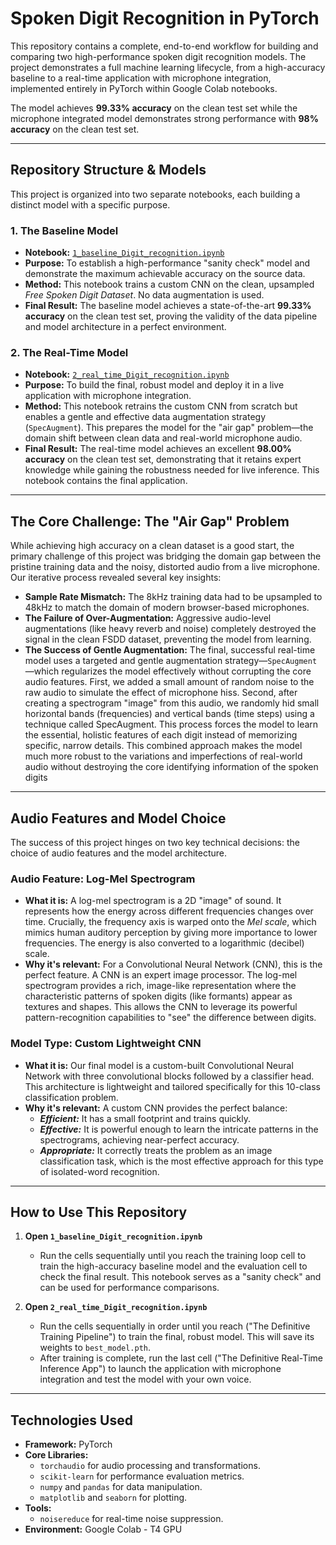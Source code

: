 # Spoken Digit Recognition in PyTorch

This repository contains a complete, end-to-end workflow for building and comparing two high-performance spoken digit recognition models. The project demonstrates a full machine learning lifecycle, from a high-accuracy baseline to a real-time application with microphone integration, implemented entirely in PyTorch within Google Colab notebooks.

The model achieves **99.33% accuracy** on the clean test set while the microphone integrated model demonstrates strong performance with **98% accuracy** on the clean test set.

---

## Repository Structure & Models

This project is organized into two separate notebooks, each building a distinct model with a specific purpose.

### 1. The Baseline Model
-   **Notebook:** [`1_baseline_Digit_recognition.ipynb`](https://colab.research.google.com/drive/1JulNqWlnbPrhhWJyba6S1eT_VdcbDmnT?usp=sharing)
-   **Purpose:** To establish a high-performance "sanity check" model and demonstrate the maximum achievable accuracy on the source data.
-   **Method:** This notebook trains a custom CNN on the clean, upsampled *Free Spoken Digit Dataset*. No data augmentation is used.
-   **Final Result:** The baseline model achieves a state-of-the-art **99.33% accuracy** on the clean test set, proving the validity of the data pipeline and model architecture in a perfect environment.

### 2. The Real-Time Model
-   **Notebook:** [`2_real_time_Digit_recognition.ipynb`](https://colab.research.google.com/drive/17EJQJf-BP_g2p5oAxdBhmtc9OVtlOXYp?usp=sharing)
-   **Purpose:** To build the final, robust model and deploy it in a live application with microphone integration.
-   **Method:** This notebook retrains the custom CNN from scratch but enables a gentle and effective data augmentation strategy (`SpecAugment`). This prepares the model for the "air gap" problem—the domain shift between clean data and real-world microphone audio.
-   **Final Result:** The real-time model achieves an excellent **98.00% accuracy** on the clean test set, demonstrating that it retains expert knowledge while gaining the robustness needed for live inference. This notebook contains the final application.

---

## The Core Challenge: The "Air Gap" Problem

While achieving high accuracy on a clean dataset is a good start, the primary challenge of this project was bridging the domain gap between the pristine training data and the noisy, distorted audio from a live microphone. Our iterative process revealed several key insights:

-   **Sample Rate Mismatch:** The 8kHz training data had to be upsampled to 48kHz to match the domain of modern browser-based microphones.
-   **The Failure of Over-Augmentation:** Aggressive audio-level augmentations (like heavy reverb and noise) completely destroyed the signal in the clean FSDD dataset, preventing the model from learning.
-   **The Success of Gentle Augmentation:** The final, successful real-time model uses a targeted and gentle augmentation strategy—`SpecAugment`—which regularizes the model effectively without corrupting the core audio features. First, we added a small amount of random noise to the raw audio to simulate the effect of microphone hiss. Second, after creating a spectrogram "image" from this audio, we randomly hid small horizontal bands (frequencies) and vertical bands (time steps) using a technique called SpecAugment. This process forces the model to learn the essential, holistic features of each digit instead of memorizing specific, narrow details. This combined approach makes the model much more robust to the variations and imperfections of real-world audio without destroying the core identifying information of the spoken digits

---

## Audio Features and Model Choice

The success of this project hinges on two key technical decisions: the choice of audio features and the model architecture.

### Audio Feature: Log-Mel Spectrogram
-   **What it is:** A log-mel spectrogram is a 2D "image" of sound. It represents how the energy across different frequencies changes over time. Crucially, the frequency axis is warped onto the *Mel scale*, which mimics human auditory perception by giving more importance to lower frequencies. The energy is also converted to a logarithmic (decibel) scale.
-   **Why it's relevant:** For a Convolutional Neural Network (CNN), this is the perfect feature. A CNN is an expert image processor. The log-mel spectrogram provides a rich, image-like representation where the characteristic patterns of spoken digits (like formants) appear as textures and shapes. This allows the CNN to leverage its powerful pattern-recognition capabilities to "see" the difference between digits.

### Model Type: Custom Lightweight CNN
-   **What it is:** Our final model is a custom-built Convolutional Neural Network with three convolutional blocks followed by a classifier head. This architecture is lightweight and tailored specifically for this 10-class classification problem.
-   **Why it's relevant:** A custom CNN provides the perfect balance:
    -   ***Efficient:*** It has a small footprint and trains quickly.
    -   ***Effective:*** It is powerful enough to learn the intricate patterns in the spectrograms, achieving near-perfect accuracy.
    -   ***Appropriate:*** It correctly treats the problem as an image classification task, which is the most effective approach for this type of isolated-word recognition.

---

## How to Use This Repository

1.  **Open `1_baseline_Digit_recognition.ipynb`**
    -   Run the cells sequentially until you reach the training loop cell to train the high-accuracy baseline model and the evaluation cell to check the final result. This notebook serves as a "sanity check" and can be used for performance comparisons.

2.  **Open `2_real_time_Digit_recognition.ipynb`**
    -   Run the cells sequentially in order until you reach ("The Definitive Training Pipeline") to train the final, robust model. This will save its weights to `best_model.pth`.
    -   After training is complete, run the last cell ("The Definitive Real-Time Inference App") to launch the application with microphone integration and test the model with your own voice.

---

## Technologies Used

-   **Framework:** PyTorch
-   **Core Libraries:**
    -   `torchaudio` for audio processing and transformations.
    -   `scikit-learn` for performance evaluation metrics.
    -   `numpy` and `pandas` for data manipulation.
    -   `matplotlib` and `seaborn` for plotting.
-   **Tools:**
    -   `noisereduce` for real-time noise suppression.
-   **Environment:** Google Colab - T4 GPU
